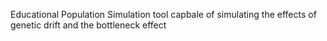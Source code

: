 Educational Population Simulation tool capbale of simulating the effects of genetic drift and the bottleneck effect
